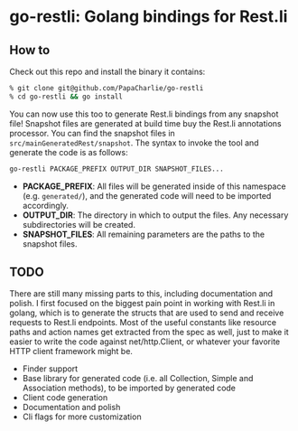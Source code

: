 # go-restli: Golang bindings for Rest.li

## How to
Check out this repo and install the binary it contains:
```bash
% git clone git@github.com/PapaCharlie/go-restli
% cd go-restli && go install
```
You can now use this too to generate Rest.li bindings from any snapshot file! Snapshot files are generated at build time
buy the Rest.li annotations processor. You can find the snapshot files in `src/mainGeneratedRest/snapshot`. The syntax
to invoke the tool and generate the code is as follows:

```bash
go-restli PACKAGE_PREFIX OUTPUT_DIR SNAPSHOT_FILES...
```
+ **PACKAGE_PREFIX**: All files will be generated inside of this namespace (e.g. `generated/`), and the generated code
  will need to be imported accordingly.
+ **OUTPUT_DIR**: The directory in which to output the files. Any necessary subdirectories will be created.
+ **SNAPSHOT_FILES**: All remaining parameters are the paths to the snapshot files.

## TODO
There are still many missing parts to this, including documentation and polish. I first focused on the biggest pain
point in working with Rest.li in golang, which is to generate the structs that are used to send and receive requests to
Rest.li endpoints. Most of the useful constants like resource paths and action names get extracted from the spec as
well, just to make it easier to write the code against net/http.Client, or whatever your favorite HTTP client framework
might be.

+ Finder support
+ Base library for generated code (i.e. all Collection, Simple and Association methods), to be imported by generated 
  code
+ Client code generation
+ Documentation and polish
+ Cli flags for more customization
